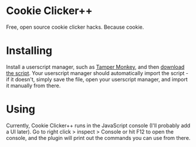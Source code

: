 # Cookie Clicker++
Free, open source cookie clicker hacks. Because cookie.

# Installing
Install a userscript manager, such as [Tamper Monkey](https://www.tampermonkey.net), and then [download the script](https://github.com/Bright-Shard/Cookie-Clicker-PlusPlus/raw/master/CookieClicker%2B%2B.user.js). Your userscript manager should automatically import the script - if it doesn't, simply save the file, open your userscript manager, and import it manually from there.

# Using
Currently, Cookie Clicker++ runs in the JavaScript console (I'll probably add a UI later). Go to right click > inspect > Console or hit F12 to open the console, and the plugin will print out the commands you can use from there.
